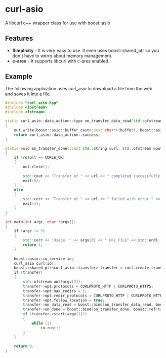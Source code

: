 curl-asio
=========

A libcurl c++ wrapper class for use with boost::asio

Features
--------

* **Simplicity** - It is very easy to use.  It even uses boost::shared_ptr so you don't have to worry about memory management.
* **c-ares** - It supports libcurl with c-ares enabled.

Example
-------
The following application uses curl_asio to download a file from the web and saves it into a file.
```c++
#include "curl_asio.hpp"
#include <iostream>
#include <fstream>

static curl_asio::data_action::type on_transfer_data_read(std::ofstream &out, const boost::asio::const_buffer& buffer)
{
    out.write(boost::asio::buffer_cast<const char*>(buffer), boost::asio::buffer_size(buffer));
    return curl_asio::data_action::success;
}

static void on_transfer_done(const std::string &url, std::ofstream &out, const std::string &file, CURLcode result)
{
    if (result == CURLE_OK)
    {
        out.close();
        
        std::cout << "Transfer of " << url << " completed successfully! Content saved to file " << file << std::endl;
        exit(0);
    }
    else
    {
        std::cerr << "Transfer of " << url << " failed with error " << result << std::endl;
        exit(1);
    }
}

int main(int argc, char *argv[])
{
    if (argc != 3)
    {
        std::cerr << "Usage: " << argv[0] << " URL FILE" << std::endl;
        return 1;
    }
    
    boost::asio::io_service io;
    curl_asio curl(io);
    boost::shared_ptr<curl_asio::transfer> transfer = curl.create_transfer();
    if (transfer)
    {
        std::ofstream out(argv[2]);
        transfer->opt.protocols = CURLPROTO_HTTP | CURLPROTO_HTTPS;
        transfer->opt.max_redirs = 5;
        transfer->opt.redir_protocols = CURLPROTO_HTTP | CURLPROTO_HTTPS;
        transfer->opt.follow_location = true;
        transfer->on_data_read = boost::bind(on_transfer_data_read, boost::ref(out), _1);
        transfer->on_done = boost::bind(on_transfer_done, boost::ref(transfer->url), boost::ref(out), argv[2], _1);
        if (transfer->start(argv[1]))
        {
            while (1)
                io.run();
        }
    }
    
    return 0;
}
```
